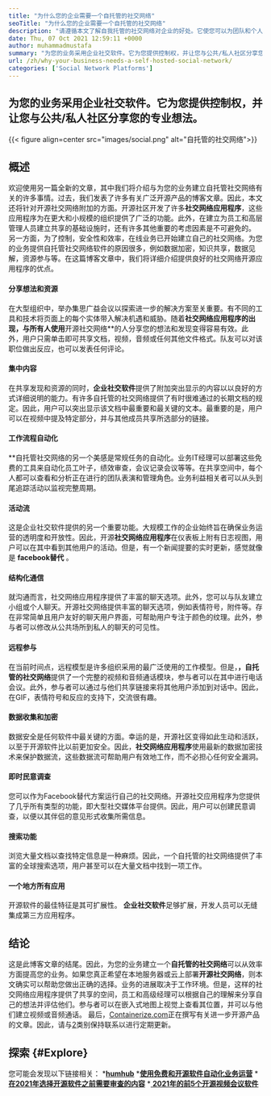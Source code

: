 ```yaml
---
title: "为什么您的企业需要一个自托管的社交网络" 
seoTitle: "为什么您的企业需要一个自托管的社交网络" 
description: "请遵循本文了解自我托管的社交网络对企业的好处。它使您可以为团队和个人建立公共/私人空间。" 
date: Thu, 07 Oct 2021 12:59:11 +0000
author: muhammadmustafa
summary: "为您的业务采用企业社交软件。它为您提供控制权，并让您与公共/私人社区分享您的专业想法。" 
url: /zh/why-your-business-needs-a-self-hosted-social-network/
categories: ['Social Network Platforms']
---
```


## 为您的业务采用企业社交软件。它为您提供控制权，并让您与公共/私人社区分享您的专业想法。

{{< figure align=center src="images/social.png" alt="自托管的社交网络">}}


## 概述
欢迎使用另一篇全新的文章，其中我们将介绍与为您的业务建立自托管社交网络有关的许多事情。过去，我们发表了许多有关广泛开源产品的博客文章。因此，本文还将针对开源社交网络附加的方面。开源社区开发了许多**社交网络应用程序**，这些应用程序为在更大和小规模的组织提供了广泛的功能。此外，在建立为员工和高层管理人员建立共享的基础设施时，还有许多其他重要的考虑因素是不可避免的。
另一方面，为了控制，安全性和效率，在线业务已开始建立自己的社交网络。为您的业务提供自托管社交网络软件的原因很多，例如数据加密，知识共享，数据见解，资源参与等。在这篇博客文章中，我们将详细介绍提供良好的社交网络开源应用程序的优点。

#### 分享想法和资源
在大型组织中，举办集思广益会议以探索进一步的解决方案至关重要。有不同的工具和技术将页面上的每个实体带入解决机遇和威胁。随着**社交网络应用程序的出现，与所有人使用**开源社交网络**的人分享您的想法和发现变得容易有效。此外，用户只需单击即可共享文档，视频，音频或任何其他文件格式。队友可以对该职位做出反应，也可以发表任何评论。

#### 集中内容
在共享发现和资源的同时，**企业社交软件**提供了附加突出显示的内容以以良好的方式详细说明的能力。有许多自托管的社交网络提供了有时很难通过的长期文档的规定。因此，用户可以突出显示该文档中最重要和最关键的文本。最重要的是，用户可以在视频中提及特定部分，并与其他成员共享所选部分的链接。

#### 工作流程自动化
**自托管社交网络的另一个美感是常规任务的自动化。业务IT经理可以部署这些免费的工具来自动化员工叶子，绩效审查，会议记录会议等等。在共享空间中，每个人都可以查看和分析正在进行的团队表演和管理角色。业务利益相关者可以从头到尾追踪活动以监视完整周期。

#### 活动流
这是企业社交软件提供的另一个重要功能。大规模工作的企业始终旨在确保业务运营的透明度和开放性。因此，开源**社交网络应用程序**在仪表板上附有日志视图，用户可以在其中看到其他用户的活动。但是，有一个新闻提要的实时更新，感觉就像是 **facebook替代** 。

#### 结构化通信
就沟通而言，社交网络应用程序提供了丰富的聊天选项。此外，您可以与队友建立小组或个人聊天。开源社交网络提供丰富的聊天选项，例如表情符号，附件等。存在非常简单且用户友好的聊天用户界面，可帮助用户专注于颜色的纹理。此外，参与者可以修改从公共场所到私人的聊天的可见性。

#### 远程参与
在当前时间点，远程模型是许多组织采用的最广泛使用的工作模型。但是，**，自托管的社交网络**提供了一个完整的视频和音频通话模块，参与者可以在其中进行电话会议。此外，参与者可以通过与他们共享链接来将其他用户添加到对话中。因此，在GIF，表情符号和反应的支持下，交流很有趣。

#### 数据收集和加密
数据安全是任何软件中最关键的方面。幸运的是，开源社区变得如此生动和活跃，以至于开源软件比以前更加安全。因此，**社交网络应用程序**使用最新的数据加密技术来保护数据流，这些数据流可帮助用户有效地工作，而不必担心任何安全漏洞。

#### 即时民意调查
您可以作为Facebook替代方案运行自己的社交网络。开源社交应用程序为您提供了几乎所有类型的功能，即大型社交媒体平台提供。因此，用户可以创建民意调查，以便以其伴侣的意见形式收集所需信息。

#### 搜索功能
浏览大量文档以查找特定信息是一种麻烦。因此，一个自托管的社交网络提供了丰富的全球搜索选项，用户甚至可以在大量文档中找到一项工作。

#### 一个地方所有应用
开源软件的最佳特征是其可扩展性。 **企业社交软件**足够扩展，开发人员可以无缝集成第三方应用程序。

## 结论
这是此博客文章的结尾。因此，为您的业务建立一个**自托管的社交网络**可以从效率方面提高您的业务。如果您真正希望在本地服务器或云上部署**开源社交网络**，则本文确实可以帮助您做出正确的选择。业务的进展取决于工作环境。但是，这样的社交网络应用程序提供了共享的空间，员工和高级经理可以根据自己的理解来分享自己的想法并评估他们。参与者可以在嵌入式地图上视觉上查看其位置，并可以与他们建立视频或音频通话。
最后，[Containerize.com][1]正在撰写有关进一步开源产品的文章。因此，请与[2]类别保持联系以进行定期更新。

## 探索 {#Explore}
您可能会发现以下链接相关：
  ***[humhub][3]** 
  ***[使用免费和开源软件自动化业务运营][4]** 
  ***[在2021年选择开源软件之前需要审查的内容][5]** 
  *[ **2021年的前5个开源视频会议软件** ][6]

  
[1]: https://www.containerize.com/
[2]: https://products.containerize.com/social-network-platforms/
[3]: https://products.containerize.com/social-network-platforms/humhub/
[4]: https://blog.containerize.com/blogging/automate-business-operations-using-open-source-software/
[5]: https://blog.containerize.com/cmdb-software/things-to-review-before-opting-open-source-software-in-2021/
[6]: https://blog.containerize.com/video-conferencing-software/top-5-open-source-video-conferencing-software-of-2021/
